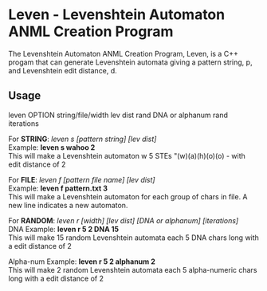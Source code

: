 # Leven - Levenshtein Automaton ANML Creation Program

The Levenshtein Automaton ANML Creation Program, Leven, is a C++ progam that can generate Levenshtein automata giving a pattern string, p, and Levenshtein edit distance, d.


## Usage

leven OPTION string/file/width lev dist rand DNA or alphanum rand iterations

For **STRING**: *leven s [pattern string] [lev dist]*  
Example:  **leven s wahoo 2**  
This will make a Levenshtein automaton w 5 STEs "(w)(a)(h)(o)(o) - with edit distance of 2  

For **FILE**: *leven f [pattern file name] [lev dist]*  
Example:  **leven f pattern.txt 3**  
This will make a Levenshtein automaton for each group of chars in file. A new line indicates a new automaton.  
  
For **RANDOM**: *leven r [width] [lev dist] [DNA or alphanum] [iterations]*  
DNA Example:  **leven r 5 2 DNA 15**  
This will make 15 random Levenshtein automata each 5 DNA chars long with a edit distance of 2  

Alpha-num Example:  **leven r 5 2 alphanum 2**  
This will make 2 random Levenshtein automata each 5 alpha-numeric chars long with a edit distance of 2  
